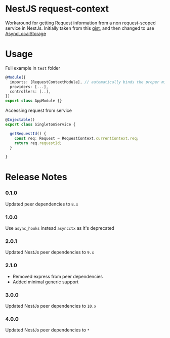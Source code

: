 # NestJS request-context

Workaround for getting Request information from a non request-scoped service in NestJs. Initially taken from this [gist](https://gist.github.com/bengry/924a9b93c25d8a98bffdfc0a847f0dbe), and then changed to use [AsyncLocalStorage](https://nodejs.org/api/async_context.html#async_context_new_asynclocalstorage)

# Usage 

Full example in `test` folder

```typescript
@Module({
  imports: [RequestContextModule], // automatically binds the proper middleware 
  providers: [...],
  controllers: [..],
})
export class AppModule {}
```

Accessing request from service
```typescript
@Injectable()
export class SingletonService {

  getRequestId() {
    const req: Request = RequestContext.currentContext.req;
    return req.requestId;
  }

}
```


# Release Notes

### 0.1.0

Updated peer dependencies to `8.x`

### 1.0.0

Use `async_hooks` instead `asyncctx` as it's deprecated

### 2.0.1

Updated NestJs peer dependencies to `9.x`

### 2.1.0

- Removed express from peer dependencies
- Added minimal generic support

### 3.0.0

Updated NestJs peer dependencies to `10.x`

### 4.0.0

Updated NestJs peer dependencies to `*`
